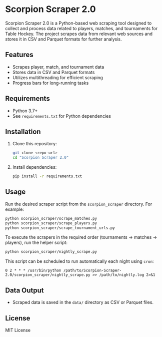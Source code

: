 # Scorpion Scraper 2.0

Scorpion Scraper 2.0 is a Python-based web scraping tool designed to collect and process data related to players, matches, and tournaments for Table Hockey. The project scrapes data from relevant web sources and stores it in CSV and Parquet formats for further analysis.

## Features
- Scrapes player, match, and tournament data
- Stores data in CSV and Parquet formats
- Utilizes multithreading for efficient scraping
- Progress bars for long-running tasks

## Requirements
- Python 3.7+
- See `requirements.txt` for Python dependencies

## Installation
1. Clone this repository:
   ```bash
   git clone <repo-url>
   cd "Scorpion Scraper 2.0"
   ```
2. Install dependencies:
   ```bash
   pip install -r requirements.txt
   ```

## Usage
Run the desired scraper script from the `scorpion_scraper` directory. For example:

```bash
python scorpion_scraper/scrape_matches.py
python scorpion_scraper/scrape_players.py
python scorpion_scraper/scrape_tournament_urls.py
```

To execute the scrapers in the required order (tournaments → matches → players),
run the helper script:

```bash
python scorpion_scraper/nightly_scrape.py
```

This script can be scheduled to run automatically each night using `cron`:

```
0 2 * * * /usr/bin/python /path/to/Scorpion-Scraper-2.0/scorpion_scraper/nightly_scrape.py >> /path/to/nightly.log 2>&1
```

## Data Output
- Scraped data is saved in the `data/` directory as CSV or Parquet files.

## License
MIT License 